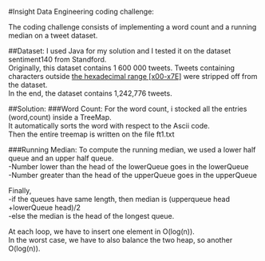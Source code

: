 #Insight Data Engineering coding challenge:

The coding challenge consists of implementing a word count and a running median on a tweet dataset.

##Dataset:
I used Java for my solution and I tested it on the dataset sentiment140 from Standford.<br />
Originally, this dataset contains 1 600 000 tweets. Tweets containing characters outside [the hexadecimal range [x00-x7E]](http://www.ascii-code.com/) were stripped off from the dataset.<br />
In the end, the dataset contains 1,242,776 tweets.

##Solution:
###Word Count:
For the word count, i stocked all the entries (word,count) inside a TreeMap.<br />
It automatically sorts the word with respect to the Ascii code.<br />
Then the entire treemap is written on the file ft1.txt

###Running Median:
To compute the running median, we used a lower half queue and an upper half queue.<br />
-Number lower than the head of the lowerQueue goes in the lowerQueue <br />
-Number greater than the head of the upperQueue goes in the upperQueue

Finally,<br />
-if the queues have same length, then median is (upperqueue head +lowerQueue head)/2<br />
-else the median is the head of the longest queue.

At each loop, we have to insert one element in O(log(n)).<br />
In the worst case, we have to also balance the two heap, so another O(log(n)).

